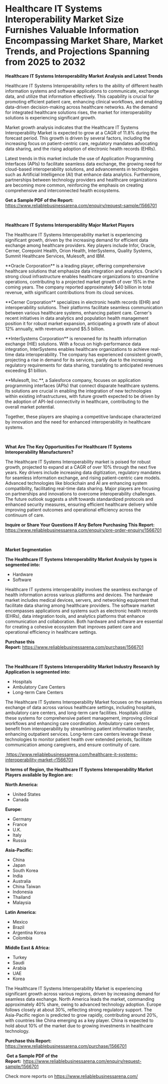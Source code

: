 <p><h1>Healthcare IT Systems Interoperability Market Size Furnishes Valuable Information Encompassing Market Share, Market Trends, and Projections Spanning from 2025 to 2032</h1></p><p><strong>Healthcare IT Systems Interoperability Market Analysis and Latest Trends</strong></p>
<p><p>Healthcare IT Systems Interoperability refers to the ability of different health information systems and software applications to communicate, exchange data, and utilize that information effectively. This capability is crucial for promoting efficient patient care, enhancing clinical workflows, and enabling data-driven decision-making across healthcare networks. As the demand for integrated healthcare solutions rises, the market for interoperability solutions is experiencing significant growth.</p><p>Market growth analysis indicates that the Healthcare IT Systems Interoperability Market is expected to grow at a CAGR of 11.8% during the forecast period. This growth is driven by several factors, including the increasing focus on patient-centric care, regulatory mandates advocating data sharing, and the rising adoption of electronic health records (EHRs). </p><p>Latest trends in this market include the use of Application Programming Interfaces (APIs) to facilitate seamless data exchange, the growing need for cloud-based interoperability solutions, and advancements in technologies such as Artificial Intelligence (AI) that enhance data analytics. Furthermore, partnerships between technology providers and healthcare organizations are becoming more common, reinforcing the emphasis on creating comprehensive and interconnected health ecosystems.</p></p>
<p><strong>Get a Sample PDF of the Report:&nbsp;</strong> <a href="https://www.reliablebusinessarena.com/enquiry/request-sample/1566701?utm_campaign=2527&utm_medium=2&utm_source=Github&utm_content=ia&utm_term=22032025&utm_id=healthcare-it-systems-interoperability">https://www.reliablebusinessarena.com/enquiry/request-sample/1566701</a></p>
<p>&nbsp;</p>
<p><strong>Healthcare IT Systems Interoperability Major Market Players</strong></p>
<p><p>The Healthcare IT Systems Interoperability market is experiencing significant growth, driven by the increasing demand for efficient data exchange among healthcare providers. Key players include Infor, Oracle, Cerner, Corepoint Health, Orion Health, InterSystems, Quality Systems, Summit Healthcare Services, Mulesoft, and IBM.</p><p>**Oracle Corporation** is a leading player, offering comprehensive healthcare solutions that emphasize data integration and analytics. Oracle's strong cloud infrastructure enables healthcare organizations to streamline operations, contributing to a projected market growth of over 15% in the coming years. The company reported approximately $40 billion in total revenue, with significant contributions from its cloud services.</p><p>**Cerner Corporation** specializes in electronic health records (EHR) and interoperability solutions. Their platforms facilitate seamless communication between various healthcare systems, enhancing patient care. Cerner's recent initiatives in data analytics and population health management position it for robust market expansion, anticipating a growth rate of about 12% annually, with revenues around $5.5 billion.</p><p>**InterSystems Corporation** is renowned for its health information exchange (HIE) solutions. With a focus on high-performance data integration, InterSystems enables healthcare organizations to achieve real-time data interoperability. The company has experienced consistent growth, projecting a rise in demand for its services, partly due to the increasing regulatory requirements for data sharing, translating to anticipated revenues exceeding $1 billion.</p><p>**Mulesoft, Inc.**, a Salesforce company, focuses on application programming interfaces (APIs) that connect disparate healthcare systems. Its solutions are crucial in enabling the integration of new technologies within existing infrastructures, with future growth expected to be driven by the adoption of API-led connectivity in healthcare, contributing to the overall market potential.</p><p>Together, these players are shaping a competitive landscape characterized by innovation and the need for enhanced interoperability in healthcare systems.</p></p>
<p>&nbsp;</p>
<p><strong>What Are The Key Opportunities For Healthcare IT Systems Interoperability Manufacturers?</strong></p>
<p><p>The Healthcare IT Systems Interoperability market is poised for robust growth, projected to expand at a CAGR of over 10% through the next five years. Key drivers include increasing data digitization, regulatory mandates for seamless information exchange, and rising patient-centric care models. Advanced technologies like blockchain and AI are enhancing system compatibility, facilitating real-time data sharing. Major players are focusing on partnerships and innovations to overcome interoperability challenges. The future outlook suggests a shift towards standardized protocols and enhanced security measures, ensuring efficient healthcare delivery while improving patient outcomes and operational efficiency across the continuum of care.</p></p>
<p><strong>Inquire or Share Your Questions If Any Before Purchasing This Report:</strong> <a href="https://www.reliablebusinessarena.com/enquiry/pre-order-enquiry/1566701?utm_campaign=2527&utm_medium=2&utm_source=Github&utm_content=ia&utm_term=22032025&utm_id=healthcare-it-systems-interoperability">https://www.reliablebusinessarena.com/enquiry/pre-order-enquiry/1566701</a></p>
<p>&nbsp;</p>
<p><strong>Market Segmentation</strong></p>
<p><strong>The Healthcare IT Systems Interoperability Market Analysis by types is segmented into:</strong></p>
<p><ul><li>Hardware</li><li>Software</li></ul></p>
<p><p>Healthcare IT systems interoperability involves the seamless exchange of health information across various platforms and devices. The hardware market includes medical devices, servers, and networking equipment that facilitate data sharing among healthcare providers. The software market encompasses applications and systems such as electronic health records (EHRs), data integration tools, and analytics platforms that enhance communication and collaboration. Both hardware and software are essential for creating a cohesive ecosystem that improves patient care and operational efficiency in healthcare settings.</p></p>
<p><strong>Purchase this Report:&nbsp;</strong><a href="https://www.reliablebusinessarena.com/purchase/1566701?utm_campaign=2527&utm_medium=2&utm_source=Github&utm_content=ia&utm_term=22032025&utm_id=healthcare-it-systems-interoperability">https://www.reliablebusinessarena.com/purchase/1566701</a></p>
<p>&nbsp;</p>
<p><strong>The Healthcare IT Systems Interoperability Market Industry Research by Application is segmented into:</strong></p>
<p><ul><li>Hospitals</li><li>Ambulatory Care Centers</li><li>Long-term Care Centers</li></ul></p>
<p><p>The Healthcare IT Systems Interoperability Market focuses on the seamless exchange of data across various healthcare settings, including hospitals, ambulatory care centers, and long-term care facilities. Hospitals utilize these systems for comprehensive patient management, improving clinical workflows and enhancing care coordination. Ambulatory care centers benefit from interoperability by streamlining patient information transfer, enhancing outpatient services. Long-term care centers leverage these technologies to monitor patient health over extended periods, facilitate communication among caregivers, and ensure continuity of care.</p></p>
<p><a href="https://www.reliablebusinessarena.com/healthcare-it-systems-interoperability-market-r1566701?utm_campaign=2527&utm_medium=2&utm_source=Github&utm_content=ia&utm_term=22032025&utm_id=healthcare-it-systems-interoperability">&nbsp;https://www.reliablebusinessarena.com/healthcare-it-systems-interoperability-market-r1566701</a></p>
<p><strong>In terms of Region, the Healthcare IT Systems Interoperability Market Players available by Region are:</strong></p>
<p>
    <p> <strong> North America: </strong>
        <ul>
            <li>United States</li>
            <li>Canada</li>
        </ul>
        </p> 
    <p> <strong> Europe: </strong>
        <ul>
            <li>Germany</li>
            <li>France</li>
            <li>U.K.</li>
            <li>Italy</li>
            <li>Russia</li>
        </ul>
        </p> 
    <p> <strong> Asia-Pacific: </strong>
        <ul>
            <li>China</li>
            <li>Japan</li>
            <li>South Korea</li>
            <li>India</li>
            <li>Australia</li>
            <li>China Taiwan</li>
            <li>Indonesia</li>
            <li>Thailand</li>
            <li>Malaysia</li>
        </ul>
        </p> 
    <p> <strong> Latin America: </strong>
        <ul>
            <li>Mexico</li>
            <li>Brazil</li>
            <li>Argentina Korea</li>
            <li>Colombia</li>
        </ul>
        </p> 
    <p> <strong> Middle East & Africa: </strong>
        <ul>
            <li>Turkey</li>
            <li>Saudi</li>
            <li>Arabia</li>
            <li>UAE</li>
            <li>Korea</li>
        </ul>
    </p>
    </p>
<p><p>The Healthcare IT Systems Interoperability Market is experiencing significant growth across various regions, driven by increasing demand for seamless data exchange. North America leads the market, commanding approximately 40% share, owing to advanced technology adoption. Europe follows closely at about 30%, reflecting strong regulatory support. The Asia-Pacific region is predicted to grow rapidly, contributing around 20%, with countries like China emerging as a key player. China is expected to hold about 10% of the market due to growing investments in healthcare technology.</p></p>
<p><strong>Purchase this Report: </strong><a href="https://www.reliablebusinessarena.com/purchase/1566701?utm_campaign=2527&utm_medium=2&utm_source=Github&utm_content=ia&utm_term=22032025&utm_id=healthcare-it-systems-interoperability">https://www.reliablebusinessarena.com/purchase/1566701</a></p>
<p>&nbsp;<strong>Get a Sample PDF of the Report:&nbsp;&nbsp;</strong><a href="https://www.reliablebusinessarena.com/enquiry/request-sample/1566701?utm_campaign=2527&utm_medium=2&utm_source=Github&utm_content=ia&utm_term=22032025&utm_id=healthcare-it-systems-interoperability">https://www.reliablebusinessarena.com/enquiry/request-sample/1566701</a></p>
<p><strong></strong></p>
<p>Check more reports on <a href="https://www.reliablebusinessarena.com/?utm_campaign=2527&utm_medium=2&utm_source=Github&utm_content=ia&utm_term=22032025&utm_id=healthcare-it-systems-interoperability">https://www.reliablebusinessarena.com/</a></p>